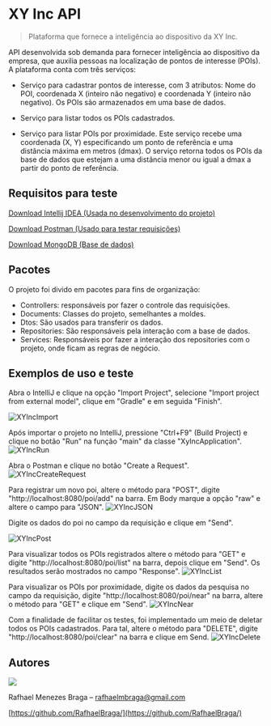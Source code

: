 # XY Inc API
> Plataforma que fornece a inteligência ao dispositivo da XY Inc.

API desenvolvida sob demanda para fornecer inteligência ao dispositivo da empresa, que auxilia pessoas na localização de pontos de interesse (POIs). A plataforma conta com três serviços:
-   Serviço para cadastrar pontos de interesse, com 3 atributos: Nome do POI, coordenada X (inteiro não negativo) e coordenada Y (inteiro não negativo). Os POIs são armazenados em uma base de dados.    

-   Serviço para listar todos os POIs cadastrados.    

-   Serviço para listar POIs por proximidade. Este serviço recebe uma coordenada (X, Y) especificando um ponto de referência e uma distância máxima em metros (dmax). O serviço retorna todos os POIs da base de dados que estejam a uma distância menor ou igual a dmax a partir do ponto de referência.


## Requisitos para teste

[Download Intellij IDEA (Usada no desenvolvimento do projeto)](https://www.jetbrains.com/idea/download/)

[Download Postman (Usado para testar requisições)](https://www.getpostman.com/downloads/)

[Download MongoDB (Base de dados)](https://www.mongodb.com/download-center/community)

## Pacotes 
O projeto foi divido em pacotes para fins de organização:

-	Controllers: responsáveis por fazer o controle das requisições.
-	Documents: Classes do projeto, semelhantes a moldes.
-	Dtos: São usados para transferir os dados.
-	Repositories: São responsáveis pela interação com a base de dados.
-	Services: Responsáveis por fazer a interação dos repositories com o projeto, onde ficam as regras de negócio.

## Exemplos de uso e teste
Abra o IntelliJ e clique na opção "Import Project", selecione "Import project from external model", clique em "Gradle" e em seguida "Finish".

![XYIncImport](https://user-images.githubusercontent.com/49730865/71595048-ef2af200-2b18-11ea-8a10-27920ac52f68.png)

Após importar o projeto no IntelliJ, pressione "Ctrl+F9" (Build Project) e clique no botão "Run" na função "main" da classe "XyIncApplication".
![XYIncRun](https://user-images.githubusercontent.com/49730865/71594662-94dd6180-2b17-11ea-9d57-5982f0f52eff.png)


Abra o Postman e clique no botão "Create a Request".
![XYIncCreateRequest](https://user-images.githubusercontent.com/49730865/71589790-ddd7ea80-2b04-11ea-971a-12ebb4d65946.png)


Para registrar um novo poi, altere o método para "POST", digite "http://localhost:8080/poi/add" na barra. Em Body marque a opção "raw" e altere o campo para "JSON".
![XYIncJSON](https://user-images.githubusercontent.com/49730865/71590007-bcc3c980-2b05-11ea-9969-30972a9ab045.png)



Digite os dados do poi no campo da requisição e clique em "Send".

![XYIncPost](https://user-images.githubusercontent.com/49730865/71590024-ccdba900-2b05-11ea-86c3-b58a2ee4fb83.png)

Para  visualizar todos os POIs registrados altere o método para "GET" e digite "http://localhost:8080/poi/list" na barra, depois clique em "Send". Os resultados serão mostrados no campo "Response".
![XYIncList](https://user-images.githubusercontent.com/49730865/71590038-debd4c00-2b05-11ea-9890-173726792022.png)


Para visualizar os POIs por proximidade, digite os dados da pesquisa no campo da requisição, digite "http://localhost:8080/poi/near" na barra, altere o método para "GET" e clique em "Send".
![XYIncNear](https://user-images.githubusercontent.com/49730865/71590049-ea107780-2b05-11ea-940b-4517071d6ff0.png)


Com a finalidade de facilitar os testes, foi implementado um meio de deletar todos os POIs cadastrados. Para tal, altere o método para "DELETE", digite "http://localhost:8080/poi/clear" na barra e clique em Send.
![XYIncDelete](https://user-images.githubusercontent.com/49730865/71590073-fb598400-2b05-11ea-8f0a-0745abf60bab.png)



## Autores

<a href="https://br.linkedin.com/in/rafhael-braga" alt="linkedin" target="_blank">

<img src="https://img.shields.io/badge/LinkedIn-%230077B5.svg?&style=flat-square&logo=linkedin&logoColor=white">

</a> 

Rafhael Menezes Braga – rafhaelmbraga@gmail.com

[https://github.com/RafhaelBraga/](https://github.com/RafhaelBraga/)
